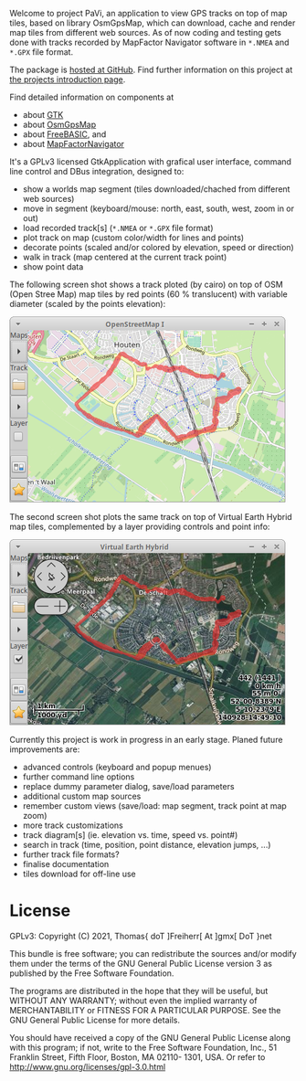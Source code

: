 Welcome to project PaVi, an application to view GPS tracks on top of
map tiles, based on library OsmGpsMap, which can download, cache and
render map tiles from different web sources. As of now coding and
testing gets done with tracks recorded by MapFactor Navigator software
in `*.NMEA` and `*.GPX` file format.

The package is [hosted at GitHub](https://github.com/DTJF/pavi).
Find further information on this project at [the projects introduction
page](http://www.freebasic.net/forum/???).

Find detailed information on components at

- about [GTK](http://www.gtk.org)
- about [OsmGpsMap](http://github.com/nzjrs/osm-gps-map)
- about [FreeBASIC](http://www.freebasic.net), and
- about [MapFactorNavigator](https://navigatorfree.mapfactor.com/)

It's a GPLv3 licensed GtkApplication with grafical user interface,
command line control and DBus integration, designed to:

* show a worlds map segment (tiles downloaded/chached from different web sources)
* move in segment (keyboard/mouse: north, east, south, west, zoom in or out)
* load recorded track\[s\] (`*.NMEA` or `*.GPX` file format)
* plot track on map (custom color/width for lines and points)
* decorate points (scaled and/or colored by elevation, speed or direction)
* walk in track (map centered at the current track point)
* show point data

The following screen shot shows a track ploted (by cairo) on top of OSM
(Open Stree Map) map tiles by red points (60 % translucent) with
variable diameter (scaled by the points elevation):

![Track on Open Street Map tiles](img/OSM.png)

The second screen shot plots the same track on top of Virtual Earth
Hybrid map tiles, complemented by a layer providing controls and point
info:

![Virtual Earth Map with Layer](img/VEH.png)

Currently this project is work in progress in an early stage. Planed
future improvements are:

* advanced controls (keyboard and popup menues)
* further command line options
* replace dummy parameter dialog, save/load parameters
* additional custom map sources
* remember custom views (save/load: map segment, track point at map zoom)
* more track customizations
* track diagram[s] (ie. elevation vs. time, speed vs. point#)
* search in track (time, position, point distance, elevation jumps, ...)
* further track file formats?
* finalise documentation
* tiles download for off-line use

License
=======

GPLv3: Copyright (C) 2021, Thomas{ doT ]Freiherr[ At ]gmx[ DoT }net

This bundle is free software; you can redistribute the sources and/or
modify them under the terms of the GNU General Public License version 3
as published by the Free Software Foundation.

The programs are distributed in the hope that they will be useful, but
WITHOUT ANY WARRANTY; without even the implied warranty of
MERCHANTABILITY or FITNESS FOR A PARTICULAR PURPOSE. See the GNU
General Public License for more details.

You should have received a copy of the GNU General Public License along
with this program; if not, write to the Free Software Foundation, Inc.,
51 Franklin Street, Fifth Floor, Boston, MA 02110- 1301, USA. Or refer
to http://www.gnu.org/licenses/gpl-3.0.html
